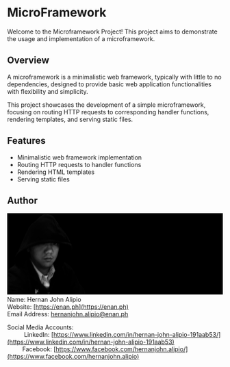 # MicroFramework

Welcome to the Microframework Project! This project aims to demonstrate the usage and implementation of a microframework.

## Overview

A microframework is a minimalistic web framework, typically with little to no dependencies, designed to provide basic web application functionalities with flexibility and simplicity.

This project showcases the development of a simple microframework, focusing on routing HTTP requests to corresponding handler functions, rendering templates, and serving static files.

## Features

- Minimalistic web framework implementation
- Routing HTTP requests to handler functions
- Rendering HTML templates
- Serving static files

## Author

![Image Name](./profile.png)
Name: Hernan John Alipio<br/>
Website: [https://enan.ph](https://enan.ph)<br/>
Email Address: [hernanjohn.alipio@enan.ph](mailto:hernanjohn.alipio@enan.ph)

Social Media Accounts: <br/>
&nbsp;&nbsp;&nbsp;&nbsp;&nbsp;&nbsp;&nbsp;&nbsp;&nbsp; LinkedIn: 
[https://www.linkedin.com/in/hernan-john-alipio-191aab53/](https://www.linkedin.com/in/hernan-john-alipio-191aab53)
<br/>&nbsp;&nbsp;&nbsp;&nbsp;&nbsp;&nbsp;&nbsp;&nbsp;&nbsp;Facebook:
[https://www.facebook.com/hernanjohn.alipio/](https://www.facebook.com/hernanjohn.alipio)
